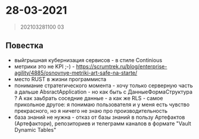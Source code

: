 # 28-03-2021

> 202103281100
03

## Повестка

* выйгрышная кубернизация сервисов - в стиле Continious
* метрики это не KPI ;-) - https://scrumtrek.ru/blog/enterprise-agility/4885/osnovnye-metriki-art-safe-na-starte/
* место RUST в жизни программиста
* понимание стратегического момента - хочу только серверную часть а дальше AbsractApplication - но как быть с ДанныеФормаСтруктура ? А как заьбрать соседние данные - а как же RLS - самое прикольное другое: я понимаю пользователя и у меня есть чувство прекрасного, но я ничего не знаю про производительность
* база знаний не нужна - отказ от базы знаний в пользу Артефактов (Артефактори), репозиториев и телеграмм каналов в формате "Vault Dynamic Tables"
